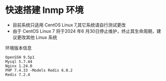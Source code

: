 # 快速搭建 lnmp 环境 

* 目前系统只适用 CentOS Linux 7,其它系统请自行测试更改
* 由于 CentOS Linux 7 将于2024 年6 月30日停止维护，终止其生命周期，建议更改其他 Linux 系统

环境版本信息
```
OpenSSH 9.5p1
Mysql 5.7.44
Nginx 1.24.0
PHP 7.4.33 -Models Redis 6.0.2
Redis 7.2.4
```
